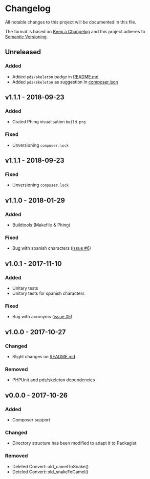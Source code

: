 Changelog
=========
All notable changes to this project will be documented in this file.

The format is based on [Keep a Changelog](http://keepachangelog.com/en/1.0.0/)
and this project adheres to [Semantic Versioning](http://semver.org/spec/v2.0.0.html).

Unreleased
----------

### Added

- Added `pds/skeleton` badge in [README.md]()
- Added `pds/skeleton` as suggestion in [composer.json]()

v1.1.1 - 2018-09-23
-------------------

### Added

- Crated Phing visualisation `build.png`

### Fixed

- Unversioning `composer.lock`

v1.1.1 - 2018-09-23
-------------------

### Fixed

- Unversioning `composer.lock`

v1.1.0 - 2018-01-29
-------------------

### Added
* Buildtools (Makefile & Phing)

### Fixed
* Bug with spanish characters ([issue #6](https://github.com/jawira/case-converter/issues/6))

v1.0.1 - 2017-11-10
-------------------

### Added
* Unitary tests
* Unitary tests for spanish characters

### Fixed
* Bug with acronyms ([issue #5](https://github.com/jawira/case-converter/issues/5))

v1.0.0 - 2017-10-27
-------------------

### Changed
* Slight changes on [README.md]()

### Removed
* PHPUnit and pds/skeleton dependencies

v0.0.0 - 2017-10-26
-------------------

### Added
* Composer support

### Changed
* Directory structure has been modified to adapt it to Packagist

### Removed
* Deleted Convert::old_camelToSnake()
* Deteled Convert::old_snakeToCamel()
